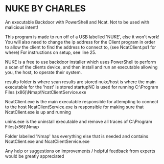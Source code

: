 # NUKE BY CHARLES
An executable Backdoor with PowerShell and Ncat. Not to be used with malicious intent!

This program is made to run off of a USB labelled 'NUKE', else it won't work!
You will also need to change the ip address for the Client program in order to allow the client to find the address to connect to, (see NcatClient.ps1 for where)
For instructions on setup, see line 25.

NUKE is a free to use backdoor installer which uses PowerShell to perform a scan of the clients device, and then install and run an executable allowing you,
the host, to operate their system.

results folder is where scan results are stored
nuke/host is where the main executable for the 'host' is stored
startupNC is used for running C:\Program Files (x86)\Nmap\NcatClientService.exe

NcatClient.exe is the main executable responsible for attempting to connect to the host
NcatClientService.exe is responsible for making sure that NcatClient.exe is up and running

unins.exe is the uninstall executable and remove all traces of C:\Program Files(x86)\Nmap

Folder labelled 'Nmap' has everything else that is needed and contains NcatClient.exe and NcatClientService.exe

Any help or suggestions on improvements / helpful feedback from experts would be greatly appreciated
